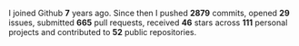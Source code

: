 
I joined Github **7** years ago. Since then I pushed **2879** commits, opened **29** issues, submitted **665** pull requests, received **46** stars across **111** personal projects and contributed to **52** public repositories.
